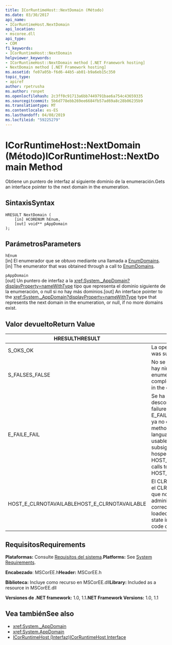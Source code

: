 ```yaml
---
title: ICorRuntimeHost::NextDomain (Método)
ms.date: 03/30/2017
api_name:
- ICorRuntimeHost.NextDomain
api_location:
- mscoree.dll
api_type:
- COM
f1_keywords:
- ICorRuntimeHost::NextDomain
helpviewer_keywords:
- ICorRuntimeHost::NextDomain method [.NET Framework hosting]
- NextDomain method [.NET Framework hosting]
ms.assetid: fe07a05b-f6d6-44b5-ab01-b9a6eb15c350
topic_type:
- apiref
author: rpetrusha
ms.author: ronpet
ms.openlocfilehash: 2c3ff0c91713a6bb7449791bae6a754c43659335
ms.sourcegitcommit: 5b6d778ebb269ee6684fb57ad69a8c28b06235b9
ms.translationtype: MT
ms.contentlocale: es-ES
ms.lasthandoff: 04/08/2019
ms.locfileid: "59225279"
---
```

# <a name="icorruntimehostnextdomain-method"></a><span data-ttu-id="aac6b-102">ICorRuntimeHost::NextDomain (Método)</span><span class="sxs-lookup"><span data-stu-id="aac6b-102">ICorRuntimeHost::NextDomain Method</span></span>
<span data-ttu-id="aac6b-103">Obtiene un puntero de interfaz al siguiente dominio de la enumeración.</span><span class="sxs-lookup"><span data-stu-id="aac6b-103">Gets an interface pointer to the next domain in the enumeration.</span></span>  
  
## <a name="syntax"></a><span data-ttu-id="aac6b-104">Sintaxis</span><span class="sxs-lookup"><span data-stu-id="aac6b-104">Syntax</span></span>  
  
```  
HRESULT NextDomain (  
    [in] HCORENUM hEnum,  
    [out] void** pAppDomain  
);  
```  
  
## <a name="parameters"></a><span data-ttu-id="aac6b-105">Parámetros</span><span class="sxs-lookup"><span data-stu-id="aac6b-105">Parameters</span></span>  
 `hEnum`  
 <span data-ttu-id="aac6b-106">[in] El enumerador que se obtuvo mediante una llamada a [EnumDomains](../../../../docs/framework/unmanaged-api/hosting/icorruntimehost-enumdomains-method.md).</span><span class="sxs-lookup"><span data-stu-id="aac6b-106">[in] The enumerator that was obtained through a call to [EnumDomains](../../../../docs/framework/unmanaged-api/hosting/icorruntimehost-enumdomains-method.md).</span></span>  
  
 `pAppDomain`  
 <span data-ttu-id="aac6b-107">[out] Un puntero de interfaz a la <xref:System._AppDomain?displayProperty=nameWithType> tipo que representa el dominio siguiente de la enumeración, o null si no hay más dominios.</span><span class="sxs-lookup"><span data-stu-id="aac6b-107">[out] An interface pointer to the <xref:System._AppDomain?displayProperty=nameWithType> type that represents the next domain in the enumeration, or null, if no more domains exist.</span></span>  
  
## <a name="return-value"></a><span data-ttu-id="aac6b-108">Valor devuelto</span><span class="sxs-lookup"><span data-stu-id="aac6b-108">Return Value</span></span>  
  
|<span data-ttu-id="aac6b-109">HRESULT</span><span class="sxs-lookup"><span data-stu-id="aac6b-109">HRESULT</span></span>|<span data-ttu-id="aac6b-110">Descripción</span><span class="sxs-lookup"><span data-stu-id="aac6b-110">Description</span></span>|  
|-------------|-----------------|  
|<span data-ttu-id="aac6b-111">S_OK</span><span class="sxs-lookup"><span data-stu-id="aac6b-111">S_OK</span></span>|<span data-ttu-id="aac6b-112">La operación fue correcta.</span><span class="sxs-lookup"><span data-stu-id="aac6b-112">The operation was successful.</span></span>|  
|<span data-ttu-id="aac6b-113">S_FALSE</span><span class="sxs-lookup"><span data-stu-id="aac6b-113">S_FALSE</span></span>|<span data-ttu-id="aac6b-114">No se pudo completar la operación o no hay ningún más dominios en la enumeración.</span><span class="sxs-lookup"><span data-stu-id="aac6b-114">The operation failed to complete, or there are no more domains in the enumeration.</span></span>|  
|<span data-ttu-id="aac6b-115">E_FAIL</span><span class="sxs-lookup"><span data-stu-id="aac6b-115">E_FAIL</span></span>|<span data-ttu-id="aac6b-116">Se ha producido un error catastrófico desconocido.</span><span class="sxs-lookup"><span data-stu-id="aac6b-116">An unknown, catastrophic failure occurred.</span></span> <span data-ttu-id="aac6b-117">Si el método devuelve E_FAIL, common language runtime (CLR) ya no es utilizable en el proceso.</span><span class="sxs-lookup"><span data-stu-id="aac6b-117">If a method returns E_FAIL, the common language runtime (CLR) is no longer usable in the process.</span></span> <span data-ttu-id="aac6b-118">Las llamadas subsiguientes a cualquier API de hospedaje devuelven HOST_E_CLRNOTAVAILABLE.</span><span class="sxs-lookup"><span data-stu-id="aac6b-118">Subsequent calls to any hosting APIs return HOST_E_CLRNOTAVAILABLE.</span></span>|  
|<span data-ttu-id="aac6b-119">HOST_E_CLRNOTAVAILABLE</span><span class="sxs-lookup"><span data-stu-id="aac6b-119">HOST_E_CLRNOTAVAILABLE</span></span>|<span data-ttu-id="aac6b-120">El CLR no se ha cargado en un proceso o el CLR se encuentra en un estado en el que no se puede ejecutar código administrado o procesar la llamada correctamente.</span><span class="sxs-lookup"><span data-stu-id="aac6b-120">The CLR has not been loaded into a process, or the CLR is in a state in which it cannot run managed code or process the call successfully.</span></span>|  
  
## <a name="requirements"></a><span data-ttu-id="aac6b-121">Requisitos</span><span class="sxs-lookup"><span data-stu-id="aac6b-121">Requirements</span></span>  
 <span data-ttu-id="aac6b-122">**Plataformas:** Consulte [Requisitos del sistema](../../../../docs/framework/get-started/system-requirements.md).</span><span class="sxs-lookup"><span data-stu-id="aac6b-122">**Platforms:** See [System Requirements](../../../../docs/framework/get-started/system-requirements.md).</span></span>  
  
 <span data-ttu-id="aac6b-123">**Encabezado**: MSCorEE.h</span><span class="sxs-lookup"><span data-stu-id="aac6b-123">**Header:** MSCorEE.h</span></span>  
  
 <span data-ttu-id="aac6b-124">**Biblioteca:** Incluye como recurso en MSCorEE.dll</span><span class="sxs-lookup"><span data-stu-id="aac6b-124">**Library:** Included as a resource in MSCorEE.dll</span></span>  
  
 <span data-ttu-id="aac6b-125">**Versiones de .NET framework:** 1.0, 1.1</span><span class="sxs-lookup"><span data-stu-id="aac6b-125">**.NET Framework Versions:** 1.0, 1.1</span></span>  
  
## <a name="see-also"></a><span data-ttu-id="aac6b-126">Vea también</span><span class="sxs-lookup"><span data-stu-id="aac6b-126">See also</span></span>

- <xref:System._AppDomain>
- <xref:System.AppDomain>
- [<span data-ttu-id="aac6b-127">ICorRuntimeHost (Interfaz)</span><span class="sxs-lookup"><span data-stu-id="aac6b-127">ICorRuntimeHost Interface</span></span>](../../../../docs/framework/unmanaged-api/hosting/icorruntimehost-interface.md)

